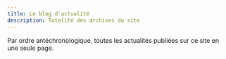 ```yaml
---
title: Le blog d'actualité
description: Totalité des archives du site
---
```


Par ordre antéchronologique, toutes les actualités publiées sur ce site en une seule page.